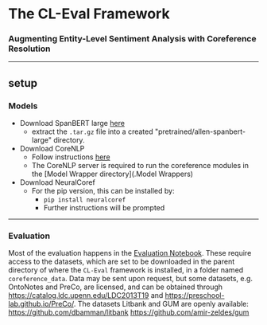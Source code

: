 # The CL-Eval Framework
### Augmenting Entity-Level Sentiment Analysis with Coreference Resolution
___

## setup

### Models
- Download SpanBERT large [here](https://storage.googleapis.com/allennlp-public-models/coref-spanbert-large-2020.02.27.tar.gz)
  - extract the `.tar.gz` file into a created "pretrained/allen-spanbert-large" directory.
- Download CoreNLP
  - Follow instructions [here](https://stanfordnlp.github.io/CoreNLP/download.html)
  - The CoreNLP server is required to run the coreference modules in the [Model Wrapper directory](.Model Wrappers)
- Download NeuralCoref
  - For the pip version, this can be installed by:
    - `pip install neuralcoref`
    - Further instructions will be prompted

___
### Evaluation
Most of the evaluation happens in the [Evaluation Notebook](.CorefLiteEvaluation.ipynb).
These require access to the datasets, which are set to be downloaded in the parent directory of where the `CL-Eval` framework is installed, in a folder named `coreference_data`.
Data may be sent upon request, but some datasets, e.g. OntoNotes and PreCo, are licensed, and can be obtained through https://catalog.ldc.upenn.edu/LDC2013T19 and https://preschool-lab.github.io/PreCo/.
The datasets Litbank and GUM are openly available: https://github.com/dbamman/litbank https://github.com/amir-zeldes/gum
